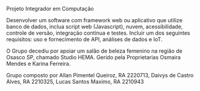 Projeto Integrador em Computação 

Desenvolver um software com framework web ou aplicativo que utilize banco de dados, inclua script web (Javascript), nuvem, acessibilidade, controle de versão, integração contínua e testes. Incluir um dos seguintes requisitos: uso e fornecimento de API, análises de dados e IoT.


O Grupo decediu por apoiar um salão de beleza femenino na região de Osasco SP, chamado Studio HEMA. Gerido pela Proprietarias Osmaira Mendes e Karina Ferreira.

Grupo composto por 
Allan Pimentel Queiroz, RA 2220713,
Daivys de Castro Alves, RA 2210325,
Lucas Santos Maximo, RA 2210943
